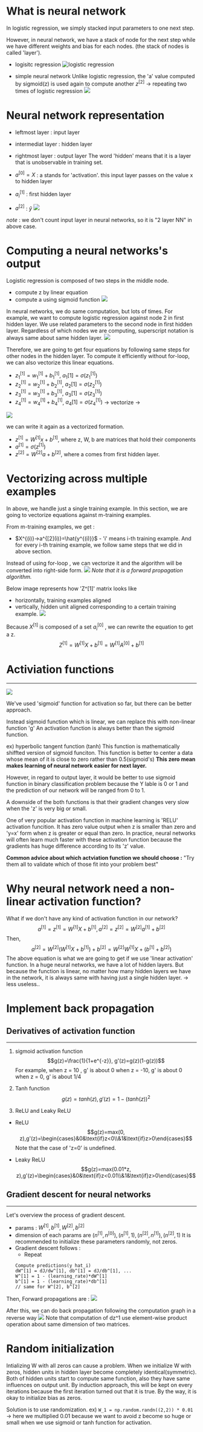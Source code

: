 

# What is neural network

In logistic regression, we simply stacked input parameters to one next step.

However, in neural network, we have a stack of node for the next step while we have different weights and bias for each nodes. (the stack of nodes is called 'layer').

- logisitc regression
![logistic regression](../../../../images/Pasted%20image%2020240108083407.png)

- simple neural network
Unlike logistic regression, the 'a' value computed by sigmoid(z) is used again to compute another $z^{[2]}$ -> repeating two times of logistic regression
![](../../../../images/Pasted%20image%2020240108083427.png)

# Neural network representation
- leftmost layer : input layer
- intermediat layer : hidden layer
- rightmost layer : output layer
The word 'hidden' means that it is a layer that is unobservable in training set.

- $a^{[0]}=X$ : a stands for 'activation'. this input layer passes on the value x to hidden layer
- $a_{i}^{[1]}$ : first hidden layer 
- $a^{[2]}$ : $\hat{y}$
![](../../../../images/Pasted%20image%2020240108084110.png)

*note* : we don't count input layer in neural networks, so it is "2 layer NN" in above case.

# Computing a neural networks's output

Logistic regression is composed of two steps in the middle node.
- compute z by linear equation
- compute a using sigmoid function
![](../../../../images/Pasted%20image%2020240108085419.png)

In neural networks, we do same computation, but lots of times.
For example, we want to compute logistic regression against node 2 in first hidden layer.
We use related parameters to the second node in first hidden layer.
Regardless of which nodes we are computing, superscript notation is always same about same hidden layer.
![](../../../../images/Pasted%20image%2020240108085533.png)

Therefore, we are going to get four equations by following same steps for other nodes in the hidden layer.
To compute it efficiently without for-loop, we can also vectorize this linear equations.

- $z_1^{[1]}=w_1^{[1]}+b_1^{[1]}$, $a_1{[1]}=\sigma(z_1^{[1]})$
- $z_2^{[1]}=w_2^{[1]}+b_2^{[1]}$, $a_2{[1]}=\sigma(z_2^{[1]})$
- $z_3^{[1]}=w_3^{[1]}+b_3^{[1]}$, $a_3{[1]}=\sigma(z_3^{[1]})$
- $z_4^{[1]}=w_4^{[1]}+b_4^{[1]}$, $a_4{[1]}=\sigma(z_4^{[1]})$
-> vectorize ->

![](../../../../images/Pasted%20image%2020240108090625.png)

we can write it again as a vectorized formation.
- $z^{[1]}=W^{[1]}x+b^{[1]}$, where z, W, b are matrices that hold their components
- $a^{[1]}=\sigma(z^{[1]})$
- $z^{[2]}=W^{[2]}a+b^{[2]}$, where a comes from first hidden layer.

# Vectorizing across multiple examples
In above, we handle just a single training example.
In this section, we are going to vectorize equations against m-training examples.

From m-training examples, we get :
- $X^{(i)}->a^{[2](i)}=\hat{y^{(i)}}$ - 'i' means i-th training example.
And for every i-th training example, we follow same steps that we did in above section.

Instead of using for-loop , we can vectorize it and the algorithm will be converted into right-side form.
![](../../../../images/Pasted%20image%2020240108092047.png)
*Note that it is a forward propagation algorithm.*

Below image represents how 'Z^[1]' matrix looks like
- horizontally, training examples aligned
- vertically, hidden unit aligned corresponding to a certain training example.
![](../../../../images/Pasted%20image%2020240108092406.png)


Because $X^{[1]}$ is composed of a set $a_i^{[0]}$ , we can rewrite the equation to get a z.
$$Z^{[1]}=W^{[1]}X+b^{[1]}=W^{[1]}A^{[0]}+b^{[1]}$$


# Activiation functions
---
![](../../../../images/Pasted%20image%2020240110081543%201.png)

We've used 'sigmoid' function for activation so far, but there can be better approach.

Instead sigmoid function which is linear, we can replace this with non-linear function 'g'
An activation function is always better than the sigmoid function.

ex) hyperbolic tangent function (tanh)
This function is mathematically shiffted version of sigmoid funciton.
This function is better to center a data whose mean of it is close to zero rather than 0.5(sigmoid's)
**This zero mean makes learning of neural network easier for next layer.**

However, in regard to output layer, it would be better to use sigmoid function in binary classification problem because the Y lable is 0 or 1 and the prediction of our network will be ranged from 0 to 1.

A downside of the both functions is that their gradient changes very slow when the 'z' is very big or small.

One of very popular activation function in machine learning is 'RELU' activation funcition.
It has zero value output when z is smaller than zero and 'y=x' form when z is greater or equal than zero.
In practice, neural networks will often learn much faster with these activation function because the gradients has huge difference according to its 'z' value.

**Common advice about which actviation function we should choose :**
"Try them all to validate which of those fit into your problem best"

# Why neural network need a non-linear activation function?

What if we don't have any kind of activation function in our network?
$$a^{[1]} = z^{[1]} = W^{[1]}X + b^{[1]}, a^{[2]} = z^{[2]} = W^{[2]}a^{[1]} + b^{[2]}$$ Then,
$$a^{[2]} = W^{[2]}(W^{[1]}X + b^{[1]}) + b^{[2]}=W^{[2]}W^{[1]}X + (b^{[1]}+b^{[2]})$$
The above equation is what we are going to get if we use 'linear activation' function.
In a huge neural networks, we have a lot of hidden layers.
But because the function is linear, no matter how many hidden layers we have in the network, it is always same with having just a single hidden layer.
-> less useless..


# Implement back propagation

## Derivatives of activation function
---

1. sigmoid activation function
$$g(z)=\frac{1}{1+e^{-z}}, g'(z)=g(z)(1-g(z))$$
For example, 
when z = 10 , g' is about 0
when z = -10,  g' is about 0
when z = 0, g' is about 1/4

2. Tanh function
$$g(z)=tanh(z), g'(z) = 1-(tanh(z))^2$$

3. ReLU and Leaky ReLU
- ReLU
$$g(z)=max(0, z),g'(z)=\begin{cases}&0&\text{if}z<0\\&1&\text{if}z>0\end{cases}$$
Note that the case of 'z=0' is undefined.

- Leaky ReLU
$$g(z)=max(0.01*z, z),g'(z)=\begin{cases}&0&\text{if}z<0.01\\&1&\text{if}z>0\end{cases}$$


## Gradient descent for neural networks
---
Let's overview the process of gradient descent.
- params : $W^{[1]},b^{[1]},W^{[2]},b^{[2]}$
- dimension of each params are $(n^{[1]}, n^{[0]}),(n^{[1]},1),(n^{[2]},n^{[1]}),(n^{[2]},1)$
	It is recommended to initialize these parameters randomly, not zeros.
- Gradient descent follows :
	- Repeat
	```
	Compute predictions(y hat_i)
	dW^[1] = dJ/dw^[1], db^[1] = dJ/db^[1], ...
	W^[1] = 1 - (learning_rate)*dW^[1]
	b^[1] = 1 - (learning_rate)*db^[1]
	// same for W^[2], b^[2]
	```

Then, Forward propagations are :
![](../../../images/Pasted%20image%2020240111083008.png)

After this, we can do back propagation following the computation graph in a reverse way
![](../../../images/Pasted%20image%2020240111083353.png)
Note that computation of dz^1 use element-wise product operation about same dimension of two matrices.

# Random initialization
Intializing W with all zeros can cause a problem.
When we initialize W with zeros, hidden units in hidden layer become completely identical(symmetric).
Both of hidden units start to compute same function, also they have same influences on output unit.
By induction approach, this will be kept on every iterations because the first iteration turned out that it is true.
By the way, it is okay to initialize bias as zeros.

Solution is to use randomization.
ex) `W_1 = np.random.randn((2,2)) * 0.01` -> here we multiplied 0.01 because we want to avoid z become so huge or small when we use sigmoid or tanh function for activation.